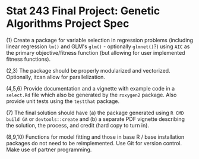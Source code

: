 # Stat 243 Final Project: Genetic Algorithms Project Spec

(1) Create a package for variable selection in regression problems (including linear regression `lm()` and GLM's `glm()` - optionally `glmnet()`?) using `AIC` as the primary objective/fitness function (but allowing for user implemented fitness functions).

(2,3) The package should be properly modularized and vectorized. Optionally, itcan allow for parallelization.

(4,5,6) Provide documentation and a vignette with example code in a `select.Rd` file which also be generated by the `roxygen2` package. Also provide unit tests using the `testthat` package.

(7) The final solution should have (a) the package generated using `R CMD build GA` or `devtools::create` and (b) a separate PDF vignette describing the solution, the process, and credit (hard copy to turn in).

(8,9,10) Functions for model fitting and those in base R / base installation packages do not need to be reimplemented. Use Git for version control. Make use of partner programming.

